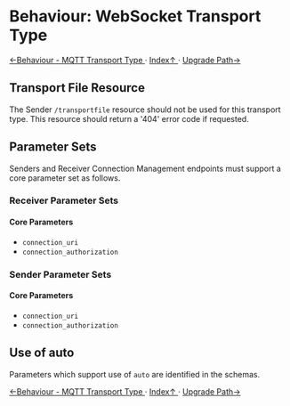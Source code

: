 # Behaviour: WebSocket Transport Type

[←Behaviour - MQTT Transport Type ](4.2._Behaviour_-_MQTT_Transport_Type.md) · [ Index↑ ](..) · [Upgrade Path→](5.0._Upgrade_Path.md)



## Transport File Resource

The Sender `/transportfile` resource should not be used for this transport type. This resource should return a '404' error code if requested.

## Parameter Sets
Senders and Receiver Connection Management endpoints must support a core parameter set as follows.

### Receiver Parameter Sets

#### Core Parameters
*   `connection_uri`
*   `connection_authorization`

### Sender Parameter Sets

#### Core Parameters
*   `connection_uri`
*   `connection_authorization`

## Use of auto
Parameters which support use of `auto` are identified in the schemas.

[←Behaviour - MQTT Transport Type ](4.2._Behaviour_-_MQTT_Transport_Type.md) · [ Index↑ ](..) · [Upgrade Path→](5.0._Upgrade_Path.md)
